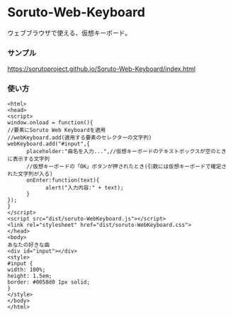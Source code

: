 # Soruto-Web-Keyboard
ウェブブラウザで使える、仮想キーボード。

### サンプル
https://sorutoproject.github.io/Soruto-Web-Keyboard/index.html

### 使い方
```
<html>
<head>
<script>
window.onload = function(){
//要素にSoruto Web Keyboardを適用
//webKeyboard.add(適用する要素のセレクターの文字列)
webKeyboard.add("#input",{
      placeholder:"曲名を入力...",//仮想キーボードのテキストボックスが空のときに表示する文字列
      //仮想キーボードの「OK」ボタンが押されたとき(引数には仮想キーボードで確定された文字列が入る)
      onEnter:function(text){
            alert("入力内容:" + text);
      }
});
}
</script>
<script src="dist/soruto-WebKeyboard.js"></script>
<link rel="stylesheet" href="dist/soruto-WebKeyboard.css">
</head>
<body>
あなたの好きな曲
<div id="input"></div>
<style>
#input {
width: 100%;
height: 1.5em;
border: #0058d0 1px solid;
}
</style>
</body>
</html> 
```